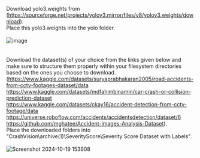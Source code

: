 Download yolo3.weights from (https://sourceforge.net/projects/yolov3.mirror/files/v8/yolov3.weights/download).<br>
Place this yolo3.weights into the yolo folder.<br>
<br>
![image](https://github.com/user-attachments/assets/06c29e03-a865-495f-a78e-99f4e85b3f89)<br>
<br>
<br>
Download the dataset(s) of your choice from the links given below and make sure to structure them properly within your filesystem directories based on the ones you choose to download.(https://www.kaggle.com/datasets/suryaprabhakaran2005/road-accidents-from-cctv-footages-dataset/data<br>https://www.kaggle.com/datasets/mdfahimbinamin/car-crash-or-collision-prediction-dataset<br>https://www.kaggle.com/datasets/ckay16/accident-detection-from-cctv-footage/data<br>https://universe.roboflow.com/accidents/accidentsdetection/dataset/6<br>https://github.com/mghatee/Accident-Images-Analysis-Dataset).<br>
Place the downloaded folders into "CrashVision\archive(1)\SeverityScore\Severity Score Dataset with Labels".<br>
<br>
![Screenshot 2024-10-19 153908](https://github.com/user-attachments/assets/2bd90909-0b0a-4b29-9556-17936892b993)
